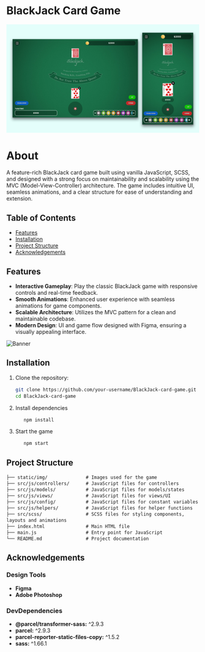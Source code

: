 # BlackJack Card Game

![Banner](./img/banner.jpg)

# About

A feature-rich BlackJack card game built using vanilla JavaScript, SCSS, and designed with a strong focus on maintainability and scalability using the MVC (Model-View-Controller) architecture. The game includes intuitive UI, seamless animations, and a clear structure for ease of understanding and extension.

## Table of Contents

-  [Features](#features)
-  [Installation](#installation)
-  [Project Structure](#project-structure)
-  [Acknowledgements](#contributing)

## Features

-  **Interactive Gameplay**: Play the classic BlackJack game with responsive controls and real-time feedback.
-  **Smooth Animations**: Enhanced user experience with seamless animations for game components.
-  **Scalable Architecture**: Utilizes the MVC pattern for a clean and maintainable codebase.
-  **Modern Design**: UI and game flow designed with Figma, ensuring a visually appealing interface.

![Banner](./img/demo.gif)

## Installation

1. Clone the repository:

   ```bash
   git clone https://github.com/your-username/BlackJack-card-game.git
   cd BlackJack-card-game
   ```

2. Install dependencies

   ```bash
      npm install
   ```

3. Start the game
   ```bash
      npm start
   ```

## Project Structure

```plaintext
├── static/img/              # Images used for the game
├── src/js/controllers/      # JavaScript files for controllers
├── src/js/models/           # JavaScript files for models/states
├── src/js/views/            # JavaScript files for views/UI
├── src/js/config/           # JavaScript files for constant variables
├── src/js/helpers/          # JavaScript files for helper functions
├── src/scss/                # SCSS files for styling components, layouts and animations
├── index.html               # Main HTML file
├── main.js                  # Entry point for JavaScript
└── README.md                # Project documentation
```

## Acknowledgements

### Design Tools

-  **Figma**
-  **Adobe Photoshop**

### DevDependencies

-  **@parcel/transformer-sass:** ^2.9.3
-  **parcel:** ^2.9.3
-  **parcel-reporter-static-files-copy:** ^1.5.2
-  **sass:** ^1.66.1
